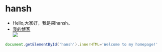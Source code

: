# hansh
* Hello,大家好，我是果hansh。
* [我的博客](https://github.com/knoxhy "点击进入")<br>
![](http://www.baidu.com/img/bdlogo.gif)
```javascript
document.getElementById('hansh').innerHTML='Welcome to my homepage!'
